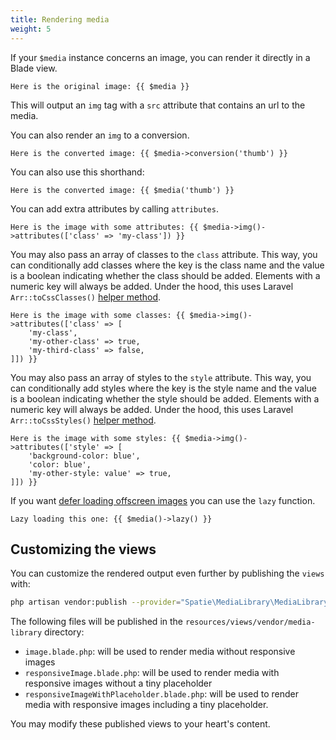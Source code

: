 ```yaml
---
title: Rendering media
weight: 5
---
```


If your `$media` instance concerns an image, you can render it directly in a Blade view.
 
 ```blade
Here is the original image: {{ $media }}
```

This will output an `img` tag with a `src` attribute that contains an url to the media.

You can also render an `img` to a conversion.

 ```blade
Here is the converted image: {{ $media->conversion('thumb') }}
```

You can also use this shorthand:

 ```blade
Here is the converted image: {{ $media('thumb') }}
```

You can add extra attributes by calling `attributes`.

```blade
Here is the image with some attributes: {{ $media->img()->attributes(['class' => 'my-class']) }}
```

You may also pass an array of classes to the `class` attribute. This way, you can conditionally add classes where the key is the class name and the value is a boolean indicating whether the class should be added. Elements with a numeric key will always be added. Under the hood, this uses Laravel `Arr::toCssClasses()` [helper method](https://laravel.com/docs/10.x/helpers#method-array-to-css-classes).

```blade
Here is the image with some classes: {{ $media->img()->attributes(['class' => [
    'my-class',
    'my-other-class' => true,
    'my-third-class' => false,
]]) }}
```

You may also pass an array of styles to the `style` attribute. This way, you can conditionally add styles where the key is the style name and the value is a boolean indicating whether the style should be added. Elements with a numeric key will always be added. Under the hood, this uses Laravel `Arr::toCssStyles()` [helper method](https://laravel.com/docs/10.x/helpers#method-array-to-css-styles).

```blade
Here is the image with some styles: {{ $media->img()->attributes(['style' => [
    'background-color: blue',
    'color: blue',
    'my-other-style: value' => true,
]]) }}
```

If you want [defer loading offscreen images](https://css-tricks.com/native-lazy-loading/) you can use the `lazy` function.

 ```blade
Lazy loading this one: {{ $media()->lazy() }}
```

## Customizing the views
  
You can customize the rendered output even further by publishing the `views` with:

```bash
php artisan vendor:publish --provider="Spatie\MediaLibrary\MediaLibraryServiceProvider" --tag="views"
```

The following files will be published in the `resources/views/vendor/media-library` directory:

- `image.blade.php`: will be used to render media without responsive images
- `responsiveImage.blade.php`: will be used to render media with responsive images without a tiny placeholder
- `responsiveImageWithPlaceholder.blade.php`: will be used to render media with responsive images including a tiny placeholder.

You may modify these published views to your heart's content.
